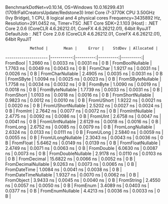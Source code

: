
BenchmarkDotNet=v0.10.14, OS=Windows 10.0.16299.431 (1709/FallCreatorsUpdate/Redstone3)
Intel Core i7-3770K CPU 3.50GHz (Ivy Bridge), 1 CPU, 8 logical and 4 physical cores
Frequency=3435892 Hz, Resolution=291.0452 ns, Timer=TSC
.NET Core SDK=2.1.103
  [Host]     : .NET Core 2.0.6 (CoreCLR 4.6.26212.01, CoreFX 4.6.26212.01), 64bit RyuJIT
  DefaultJob : .NET Core 2.0.6 (CoreCLR 4.6.26212.01, CoreFX 4.6.26212.01), 64bit RyuJIT


               Method |       Mean |     Error |    StdDev | Allocated |
--------------------- |-----------:|----------:|----------:|----------:|
             FromBool |  1.2660 ns | 0.0033 ns | 0.0031 ns |       0 B |
     FromBoolNullable |  1.7763 ns | 0.0049 ns | 0.0043 ns |       0 B |
             FromChar |  1.9217 ns | 0.0031 ns | 0.0026 ns |       0 B |
     FromCharNullable |  2.4905 ns | 0.0035 ns | 0.0031 ns |       0 B |
            FromSByte |  1.0094 ns | 0.0025 ns | 0.0023 ns |       0 B |
    FromSByteNullable |  1.7758 ns | 0.0034 ns | 0.0032 ns |       0 B |
             FromByte |  1.0090 ns | 0.0019 ns | 0.0018 ns |       0 B |
     FromByteNullable |  1.7739 ns | 0.0033 ns | 0.0031 ns |       0 B |
            FromShort |  1.0103 ns | 0.0018 ns | 0.0016 ns |       0 B |
    FromShortNullable |  0.9823 ns | 0.0012 ns | 0.0010 ns |       0 B |
           FromUShort |  1.9222 ns | 0.0021 ns | 0.0020 ns |       0 B |
   FromUShortNullable |  2.5202 ns | 0.0027 ns | 0.0024 ns |       0 B |
              FromInt |  2.7642 ns | 0.0077 ns | 0.0072 ns |       0 B |
      FromIntNullable |  2.4775 ns | 0.0092 ns | 0.0086 ns |       0 B |
             FromUInt |  2.6758 ns | 0.0047 ns | 0.0041 ns |       0 B |
     FromUIntNullable |  2.6129 ns | 0.0018 ns | 0.0016 ns |       0 B |
             FromLong |  2.6752 ns | 0.0085 ns | 0.0079 ns |       0 B |
     FromLongNullable |  2.6324 ns | 0.0133 ns | 0.0111 ns |       0 B |
            FromULong |  2.5840 ns | 0.0059 ns | 0.0055 ns |       0 B |
    FromULongNullable |  2.3043 ns | 0.0043 ns | 0.0036 ns |       0 B |
            FromFloat |  5.6462 ns | 0.0149 ns | 0.0139 ns |       0 B |
    FromFloatNullable |  2.4749 ns | 0.0071 ns | 0.0063 ns |       0 B |
           FromDouble |  6.0630 ns | 0.0087 ns | 0.0073 ns |       0 B |
   FromDoubleNullable |  2.9178 ns | 0.0110 ns | 0.0103 ns |       0 B |
          FromDecimal | 15.6822 ns | 0.0066 ns | 0.0052 ns |       0 B |
  FromDecimalNullable |  9.0263 ns | 0.0073 ns | 0.0065 ns |       0 B |
         FromDateTime |  1.0084 ns | 0.0041 ns | 0.0038 ns |       0 B |
 FromDateTimeNullable |  1.9327 ns | 0.0070 ns | 0.0062 ns |       0 B |
           FromObject |  3.9433 ns | 0.0045 ns | 0.0040 ns |       0 B |
           FromString |  2.4550 ns | 0.0057 ns | 0.0050 ns |       0 B |
             FromEnum |  3.4089 ns | 0.0403 ns | 0.0377 ns |       0 B |
     FromEnumNullable |  4.4213 ns | 0.0036 ns | 0.0033 ns |       0 B |
